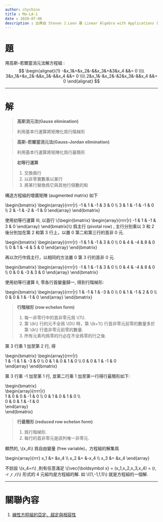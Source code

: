 ```yaml
---
author: chychino
title : Ma-LA-1
date : 2020-07-06
description : 出典自 Steven J.Leon 著 Linear Algebra with Applications (Ninth Edition) Page.16
---
```

# 題
用高斯-若爾當消元法解方程組 :
$$
\begin{alignat}{1}
-&x_1&+&x_2&-&&x_3&+&3&x_4 &&= 0 \\\\
3&x_1&+&x_2&-&&x_3&-&&x_4 &&= 0 \\\\
2&x_1&-&x_2&-&2&x_3&-&&x_4 &&= 0
\end{alignat} 
$$

---

# 解
> **高斯消元法(Gauss elimination)**
>
> 利用基本行運算將矩陣化爲行階梯形

> **高斯-若爾當消元法(Gauss-Jordan elimination)**
>
> 利用基本行運算將矩陣化爲行最簡形

> **初等行運算**
>
> 1. 交換兩行
> 2. 以非零實數乘以某行
> 3. 將某行替換爲它與其他行倍數的和

構造方程組的增廣矩陣 (augmented matrix) 如下

\begin{bmatrix}
  \begin{array}{rrrr|r}
 -1 &  1 & -1 &  3 & 0 \\\\
  3 &  1 & -1 & -1 & 0 \\\\
  2 & -1 & -2 & -1 & 0
 \end{array}
 \end{bmatrix}

使用初等行運算 III, 以首行 \\(\begin{bmatrix} \begin{array}{rrrr|r} -1 & 1 & -1 & 3 & 0 \end{array} \end{bmatrix}\\) 爲主行 (pivotal row) , 主行分別乘以 3 和 2 後分別加在第 2 和第 3 行上，以置 0 第二和第三行的首非 0 元.

\begin{bmatrix}
  \begin{array}{rrrr|r}
 -1 &  1 & -1 &  3 & 0 \\\\
  0 &  4 & -4 &  8 & 0 \\\\
  0 &  1 & -4 &  5 & 0
 \end{array}
 \end{bmatrix}

再以次行作爲主行，以相同的方法置 0 第 3 行的首非 0 元.

\begin{bmatrix}
  \begin{array}{rrrr|r}
 -1 &  1 & -1 &  3 & 0 \\\\
  0 &  4 & -4 &  8 & 0 \\\\
  0 &  0 & -3 &  3 & 0
 \end{array}
 \end{bmatrix}

使用初等行運算 II, 零各行首變量歸一, 得到行階梯形: 

\begin{bmatrix}
  \begin{array}{rrrr|r}
 1 &  -1 & 1 &  -3 & 0 \\\\ 
  0 &  1 & -1 &  2 & 0 \\\\
  0 & 0 &  1 &  -1 & 0
 \end{array}
 \end{bmatrix}

> **行階梯形 (row echelon form)**
>
> 1. 每一非零行中的首非零元爲 \\(1\\).
> 2. 第 \\(k\\) 行的元不全爲 \\(0\\) 時，第 \\(k+1\\) 行首非零元前零的數量多於第 \\(k\\) 行首非零元前零的數量.
> 3. 所有元素均爲零的行必在不全爲零的行之後.

第 3 行乘 1 加至第 2 行, 得

\begin{bmatrix} 
\begin{array}{rrrr|r}  
1 &  -1 & 1 &  -3 & 0 \\\\
0 &  1 & 0 &  1 & 0 \\\\
0 & 0 &  1 &  -1 & 0  
\end{array} 
\end{bmatrix}

第 3 行乘 -1 加至第 1 行, 並第二行乘 1 加至第一行得行最簡形如下:

\begin{bmatrix}   
\begin{array}{rrrr|r}  
1 &  0 & 0 &  -1 & 0 \\\\
0 &  1 & 0 &  1 & 0 \\\\   
0 & 0 &  1 &  -1 & 0  
\end{array}  
\end{bmatrix}

> **行最簡形 (reduced row echelon form)**
>
> 1. 爲行階梯形.
> 2. 每行的首非零元是該列唯一非零元.

顯然的, \\(x_4\\) 爲自由變量 (free variable)，方程組的解集爲

\begin{array}{rrr}
x_1 &= &x_4 \\\\ 
x_2 &= &-x_4 \\\\
x_3 &= &x_4
\end{array}

不妨設 \\(x_4=r\\) ,則有任意滿足 \\(\vec{\boldsymbol x} = (x_1,x_2,x_3,x_4) = (r, -r ,r ,r)\\) 形式的 4 元組均是方程組的解. 如 \\((1,-1,1,1)\\) 就是方程組的一個解.

---

# 關聯內容
1. [線性方程組的亞定、超定與相容性](https://telegra.ph/%E7%B7%9A%E6%80%A7%E6%96%B9%E7%A8%8B%E7%B5%84%E7%9A%84%E4%BA%9E%E5%AE%9A%E8%B6%85%E5%AE%9A%E8%88%87%E7%9B%B8%E5%AE%B9%E6%80%A7-07-05)